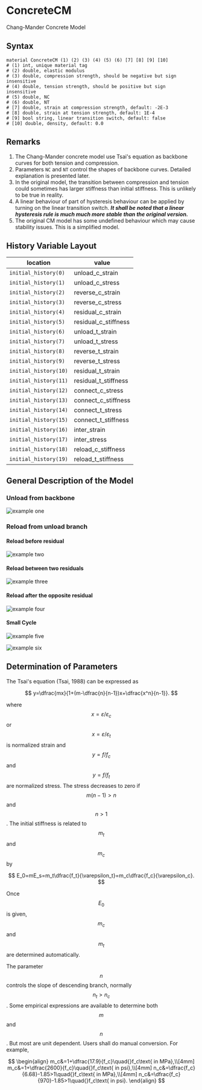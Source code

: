 # ConcreteCM

Chang-Mander Concrete Model

## Syntax

```
material ConcreteCM (1) (2) (3) (4) (5) (6) [7] [8] [9] [10]
# (1) int, unique material tag
# (2) double, elastic modulus
# (3) double, compression strength, should be negative but sign insensitive
# (4) double, tension strength, should be positive but sign insensitive
# (5) double, NC
# (6) double, NT
# [7] double, strain at compression strength, default: -2E-3
# [8] double, strain at tension strength, default: 1E-4
# [9] bool string, linear transition switch, default: false
# [10] double, density, default: 0.0
```

## Remarks

1. The Chang-Mander concrete model use Tsai's equation as backbone curves for both tension and compression.
2. Parameters `NC` and `NT` control the shapes of backbone curves. Detailed explanation is presented later.
3. In the original model, the transition between compression and tension could sometimes has larger stiffness than initial stiffness. This is unlikely to be true in reality.
4. A linear behaviour of part of hysteresis behaviour can be applied by turning on the linear transition switch. ***It shall be noted that a linear hysteresis rule is much much more stable than the original version.***
5. The original CM model has some undefined behaviour which may cause stability issues. This is a simplified model.

## History Variable Layout

| location              | value                |
| --------------------- | -------------------- |
| `initial_history(0)`  | unload_c_strain      |
| `initial_history(1)`  | unload_c_stress      |
| `initial_history(2)`  | reverse_c_strain     |
| `initial_history(3)`  | reverse_c_stress     |
| `initial_history(4)`  | residual_c_strain    |
| `initial_history(5)`  | residual_c_stiffness |
| `initial_history(6)`  | unload_t_strain      |
| `initial_history(7)`  | unload_t_stress      |
| `initial_history(8)`  | reverse_t_strain     |
| `initial_history(9)`  | reverse_t_stress     |
| `initial_history(10)` | residual_t_strain    |
| `initial_history(11)` | residual_t_stiffness |
| `initial_history(12)` | connect_c_stress     |
| `initial_history(13)` | connect_c_stiffness  |
| `initial_history(14)` | connect_t_stress     |
| `initial_history(15)` | connect_t_stiffness  |
| `initial_history(16)` | inter_strain         |
| `initial_history(17)` | inter_stress         |
| `initial_history(18)` | reload_c_stiffness   |
| `initial_history(19)` | reload_t_stiffness   |

## General Description of the Model

### Unload from backbone

![example one](CM1.svg)

### Reload from unload branch

#### Reload before residual

![example two](CM2.svg)

#### Reload between two residuals

![example three](CM3.svg)

#### Reload after the opposite residual

![example four](CM4.svg)

#### Small Cycle

![example five](CM5.svg)

![example six](CM6.svg)

## Determination of Parameters

The Tsai's equation (Tsai, 1988) can be expressed as

$$
y=\dfrac{mx}{1+(m-\dfrac{n}{n-1})x+\dfrac{x^n}{n-1}}.
$$

where $$x=\varepsilon/\varepsilon_c$$ or $$x=\varepsilon/\varepsilon_t$$ is normalized strain and $$y=f/f_c$$ and $$y=f/f_t$$ are normalized stress. The stress decreases to zero if $$m(n-1)>n$$ and $$n>1$$. The initial stiffness is related to $$m_t$$ and $$m_c$$ by

$$
E_0=mE_s=m_t\dfrac{f_t}{\varepsilon_t}=m_c\dfrac{f_c}{\varepsilon_c}.
$$

Once $$E_0$$ is given, $$m_c$$ and $$m_t$$ are determined automatically.

The parameter $$n$$ controls the slope of descending branch, normally $$n_t>n_c$$. Some empirical expressions are available to determine both $$m$$ and $$n$$. But most are unit dependent. Users shall do manual conversion. For example,

$$
\begin{align}
m_c&=1+\dfrac{17.9}{f_c}\quad{}f_c\text{ in MPa},\\[4mm]
m_c&=1+\dfrac{2600}{f_c}\quad{}f_c\text{ in psi},\\[4mm]
n_c&=\dfrac{f_c}{6.68}-1.85>1\quad{}f_c\text{ in MPa},\\[4mm]
n_c&=\dfrac{f_c}{970}-1.85>1\quad{}f_c\text{ in psi}.
\end{align}
$$
